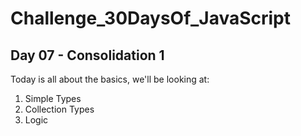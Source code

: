 # Challenge_30DaysOf_JavaScript

## Day 07 - Consolidation 1

Today is all about the basics, we'll be looking at:

1. Simple Types
2. Collection Types
3. Logic